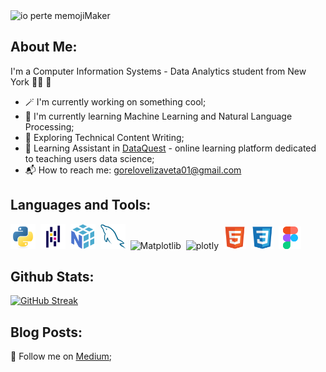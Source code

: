 <img width="1834" alt="io perte memojiMaker" src="https://user-images.githubusercontent.com/88107066/218246500-1a0d75f8-f92b-405f-96f6-9695562832e0.png">


## About Me:
I'm a Computer Information Systems - Data Analytics student from New York :woman_student: :statue_of_liberty:
- :magic_wand: I'm currently working on something cool;
- :robot: I'm currently learning Machine Learning and Natural Language Processing;
- :memo: Exploring Technical Content Writing;
- :handshake: Learning Assistant in [DataQuest](https://www.dataquest.io/) - online learning platform dedicated to teaching users data science;
- :mailbox_with_mail: How to reach me: gorelovelizaveta01@gmail.com

## Languages and Tools:
<div>
  <img src="https://github.com/devicons/devicon/blob/master/icons/python/python-original.svg" title="Python" alt="Python" width="40" height="40"/>&nbsp;
  <img src="https://github.com/devicons/devicon/blob/master/icons/pandas/pandas-original.svg" title="pandas" alt="pandas" width="40" height="40"/>&nbsp;
  <img src="https://github.com/devicons/devicon/blob/master/icons/numpy/numpy-original.svg" title="NumPy" alt="NumPy" width="40" height="40"/>&nbsp;
  <img src="https://github.com/devicons/devicon/blob/master/icons/mysql/mysql-original.svg" title="MySQL" alt="MySQL" width="40" height="40"/>&nbsp;
  <img src="https://upload.wikimedia.org/wikipedia/commons/thumb/8/84/Matplotlib_icon.svg/1200px-Matplotlib_icon.svg.png" title="Matplotlib" alt="Matplotlib" width="40" height="40"/>&nbsp;
  <img src="https://cdn.icon-icons.com/icons2/2699/PNG/512/plot_ly_logo_icon_168902.png" title="plotly" alt="plotly" width="36" height="36"/>&nbsp;
  <img src="https://github.com/devicons/devicon/blob/master/icons/html5/html5-original.svg" title="HTML5" alt="HTML5" width="36" height="36"/>&nbsp;
  <img src="https://github.com/devicons/devicon/blob/master/icons/css3/css3-original.svg" title="CSS3" alt="CSS3" width="36" height="36"/>&nbsp;
  <img src="https://github.com/devicons/devicon/blob/master/icons/figma/figma-original.svg" title="Figma" alt="Figma" width="36" height="36"/>&nbsp;
</div>

## Github Stats:
[![GitHub Streak](http://github-readme-streak-stats.herokuapp.com?user=ElizavetaGorelova&theme=dark&background=E7BEEC)](https://git.io/streak-stats)

## Blog Posts:
:memo: Follow me on [Medium](https://medium.com/@ElizavetaGorelova);

